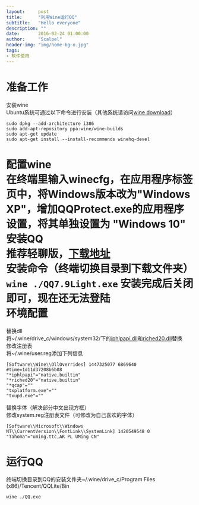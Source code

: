 ```yaml
---
layout:     post
title:      "利用Wine运行QQ"
subtitle:   "Hello everyone"
description: ""
date:       2016-02-24 01:00:00
author:     "Scalpel"
header-img: "img/home-bg-o.jpg"
tags:
- 软件使用
---
```

准备工作
===
安装wine  
Ubuntu系统可通过以下命令进行安装（其他系统请访问[wine download](https://www.winehq.org/download)）  
```
sudo dpkg --add-architecture i386
sudo add-apt-repository ppa:wine/wine-builds
sudo apt-get update
sudo apt-get install --install-recommends winehq-devel
```
配置wine  
在终端里输入winecfg，在应用程序标签页中，将Windows版本改为"Windows XP"，增加QQProtect.exe的应用程序设置，将其单独设置为 "Windows 10"  
安装QQ  
推荐轻聊版，[下载地址](http://im.qq.com/lightqq)  
安装命令（终端切换目录到下载文件夹）  
`
wine ./QQ7.9Light.exe
`
安装完成后关闭即可，现在还无法登陆  
环境配置
===
替换dll  
将~/.wine/drive_c/windows/system32/下的[iphlpapi.dll](http://www.startos.com/plus/dll.php?os=Windows_2008+32%E4%BD%8D&dll=iphlpapi.dll&ac=down)和[riched20.dll](http://www.startos.com/plus/dll.php?os=Windows_7+32%E4%BD%8D&dll=riched20.dll&ac=down)替换  
修改注册表  
将~/.wine/user.reg添加下列信息  
```
[Software\\Wine\\DllOverrides] 1447325077 6869640
#time=1d11d37208b6b08
"*iphlpapi"="native,builtin"
"*riched20"="native,builtin"
"*qcap"=""
"txplatform.exe"=""
"txupd.exe"=""
```
替换字体（解决部分中文出现方框）  
修改system.reg注册表文件（可修改为自己喜欢的字体）  
```
[Software\\Microsoft\\Windows NT\\CurrentVersion\\FontLink\\SystemLink] 1420549548 0
"Tahoma"="uming.ttc,AR PL UMing CN"
```
运行QQ
==
终端切换目录到QQ的安装文件夹~/.wine/drive_c/Program Files (x86)/Tencent/QQLite/Bin
```
wine ./QQ.exe
```

